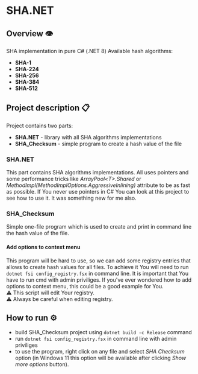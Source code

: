 # SHA.NET

## Overview 👁️
SHA implementation in pure C# (.NET 8) Available hash algorithms:
- __SHA-1__
- __SHA-224__
- __SHA-256__
- __SHA-384__
- __SHA-512__


## Project description 📋

Project contains two parts:
- __SHA.NET__ - library with all SHA algorithms implementations
- __SHA_Checksum__ - simple program to create a hash value of the file

### SHA.NET
This part contains SHA algorithms implementations. All uses pointers and some performance tricks like _ArrayPool\<T\>.Shared_ or _MethodImpl(MethodImplOptions.AggressiveInlining)_ attribute to be as fast as possible. If You never use pointers in C# You can look at this project to see how to use it. It was something new for me also.

### SHA_Checksum
Simple one-file program which is used to create and print in command line the hash value of the file.

#### Add options to context menu
This program will be hard to use, so we can add some registry entries that allows to create hash values for all files.
To achieve it You will need to run `dotnet fsi config_registry.fsx` in command line. It is important that You have to run cmd with admin priviliges. If you've ever wondered how to add options to context menu, this could be a good example for You.  
⚠️ This script will edit Your registry.  
⚠️ Always be careful when editing registry.

## How to run ⚙️
- build SHA_Checksum project using `dotnet build -c Release` command
- run `dotnet fsi config_registry.fsx` in command line with admin priviliges
- to use the program, right click on any file and select _SHA Checksum_ option (in Windows 11 this option will be available after clicking _Show more options_ button).